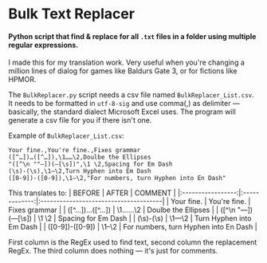 # Bulk Text Replacer
#### Python script that find & replace for all `.txt` files in a folder using multiple regular expressions.

I made this for my translation work. Very useful when you're changing a million lines of dialog for games like Baldurs Gate 3, or for fictions like HPMOR.

The `BulkReplacer.py` script needs a csv file named `BulkReplacer_List.csv`. It needs to be formatted in `utf-8-sig` and use comma(,) as delimiter — basically, the standard dialect Microsoft Excel uses. The program will generate a csv file for you if there isn't one.

Example of `BulkReplacer_List.csv`:
```
Your fine.,You're fine.,Fixes grammar
([^…])…([^…]),\1……\2,Doulbe the Ellipses
"([^\n ""—])(—[\s])",\1 \2,Spacing for Em Dash
(\s)-(\s),\1—\2,Turn Hyphen into Em Dash
([0-9])-([0-9]),\1–\2,"For numbers, turn Hyphen into En Dash"
```
This translates to:
| BEFORE            | AFTER         | COMMENT                               |
|:-----------------:|:-------------:|:--------------------------------------|
| Your fine.        | You're fine.  | Fixes grammar                         |
| ([^…])…([^…])     | \1……\2        | Doulbe the Ellipses                   |
| ([^\n "—])(—[\s]) | \1 \2         | Spacing for Em Dash                   |
| (\s)-(\s)         | \1—\2         | Turn Hyphen into Em Dash              |
| ([0-9])-([0-9])   | \1–\2         | For numbers, turn Hyphen into En Dash |

First column is the RegEx used to find text, second column the replacement RegEx. The third column does nothing — it's just for comments.
